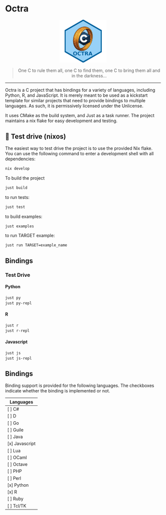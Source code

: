 <p align="center">
    <h1>Octra</h1>
</p>

<p align="center">
  <img src="./assets/octra.png" alt="Logo" style="width: 30%;">
</p>

<p align="center">
<blockquote style="text-align: center;">
  One C to rule them all, one C to find them, one C to bring them all and in the darkness...
</blockquote>
</p>

---


Octra is a C project that has bindings for a variety of languages, including
Python, R, and JavaScript. It is merely meant to be used as a kickstart
template for similar projects that need to provide bindings to multiple
languages. As such, it is permissively licensed under the Unlicense.

It uses CMake as the build system, and Just as a task runner. The project
maintains a nix flake for easy development and testing.


## 🚗 Test drive (nixos)

The easiest way to test drive the project is to use the provided Nix flake. You can
use the following command to enter a development shell with all dependencies:

```bash
nix develop
```

To build the project

```bash
just build
```

to run tests:

```bash
just test
```

to build examples:

```bash
just examples
```

to run TARGET example:

```bash
just run TARGET=example_name
```

## Bindings


### Test Drive


#### Python

```bash
just py
just py-repl
```

#### R

```bash
just r
just r-repl
```

#### Javascript

```bash
just js
just js-repl
```


## Bindings

Binding support is provided for the following languages. The checkboxes
indicate whether the binding is implemented or not.

| Languages        |
|------------------|
| [ ] C#           |
| [ ] D            |
| [ ] Go           |
| [ ] Guile        |
| [ ] Java         |
| [x] Javascript   |
| [ ] Lua          |
| [ ] OCaml        |
| [ ] Octave       |
| [ ] PHP          |
| [ ] Perl         |
| [x] Python       |
| [x] R            |
| [ ] Ruby         |
| [ ] Tcl/TK       |
